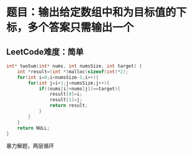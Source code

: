# 题目：输出给定数组中和为目标值的下标，多个答案只需输出一个
## LeetCode难度：简单
```c
int* twoSum(int* nums, int numsSize, int target) {
    int *result=(int *)malloc(sizeof(int)*2);
    for(int i=0;i<numsSize-1;i++){
        for(int j=i+1;j<numsSize;j++){
            if((nums[i]+nums[j])==target){
                result[0]=i;
                result[1]=j;
                return result;
            }
        }
    }
    return NULL;
}
```
暴力解题，两层循环
